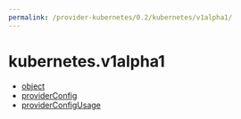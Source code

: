 ```yaml
---
permalink: /provider-kubernetes/0.2/kubernetes/v1alpha1/
---
```


# kubernetes.v1alpha1



* [object](object.md)
* [providerConfig](providerConfig.md)
* [providerConfigUsage](providerConfigUsage.md)